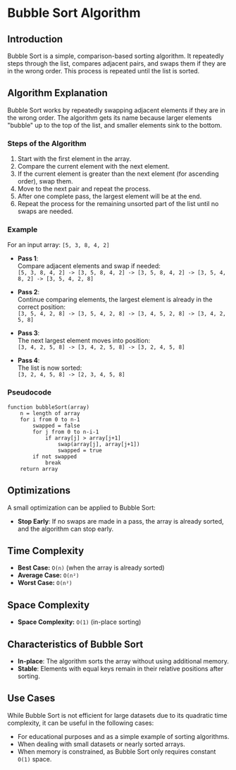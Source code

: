 # Bubble Sort Algorithm

## Introduction

Bubble Sort is a simple, comparison-based sorting algorithm. It repeatedly steps through the list, compares adjacent pairs, and swaps them if they are in the wrong order. This process is repeated until the list is sorted.

## Algorithm Explanation

Bubble Sort works by repeatedly swapping adjacent elements if they are in the wrong order. The algorithm gets its name because larger elements "bubble" up to the top of the list, and smaller elements sink to the bottom.

### Steps of the Algorithm

1. Start with the first element in the array.
2. Compare the current element with the next element.
3. If the current element is greater than the next element (for ascending order), swap them.
4. Move to the next pair and repeat the process.
5. After one complete pass, the largest element will be at the end.
6. Repeat the process for the remaining unsorted part of the list until no swaps are needed.

### Example

For an input array: `[5, 3, 8, 4, 2]`

- **Pass 1**:  
    Compare adjacent elements and swap if needed:  
    `[5, 3, 8, 4, 2] -> [3, 5, 8, 4, 2] -> [3, 5, 8, 4, 2] -> [3, 5, 4, 8, 2] -> [3, 5, 4, 2, 8]`

- **Pass 2**:  
    Continue comparing elements, the largest element is already in the correct position:  
    `[3, 5, 4, 2, 8] -> [3, 5, 4, 2, 8] -> [3, 4, 5, 2, 8] -> [3, 4, 2, 5, 8]`

- **Pass 3**:  
    The next largest element moves into position:  
    `[3, 4, 2, 5, 8] -> [3, 4, 2, 5, 8] -> [3, 2, 4, 5, 8]`

- **Pass 4**:  
    The list is now sorted:  
    `[3, 2, 4, 5, 8] -> [2, 3, 4, 5, 8]`

### Pseudocode

```text
function bubbleSort(array)
    n = length of array
    for i from 0 to n-1
        swapped = false
        for j from 0 to n-i-1
            if array[j] > array[j+1]
                swap(array[j], array[j+1])
                swapped = true
        if not swapped
            break
    return array
```


## Optimizations

A small optimization can be applied to Bubble Sort:
- **Stop Early**: If no swaps are made in a pass, the array is already sorted, and the algorithm can stop early.

## Time Complexity

- **Best Case:** `O(n)` (when the array is already sorted)
- **Average Case:** `O(n²)`
- **Worst Case:** `O(n²)`

## Space Complexity

- **Space Complexity:** `O(1)` (in-place sorting)

## Characteristics of Bubble Sort

- **In-place**: The algorithm sorts the array without using additional memory.
- **Stable**: Elements with equal keys remain in their relative positions after sorting.

## Use Cases

While Bubble Sort is not efficient for large datasets due to its quadratic time complexity, it can be useful in the following cases:
- For educational purposes and as a simple example of sorting algorithms.
- When dealing with small datasets or nearly sorted arrays.
- When memory is constrained, as Bubble Sort only requires constant `O(1)` space.
